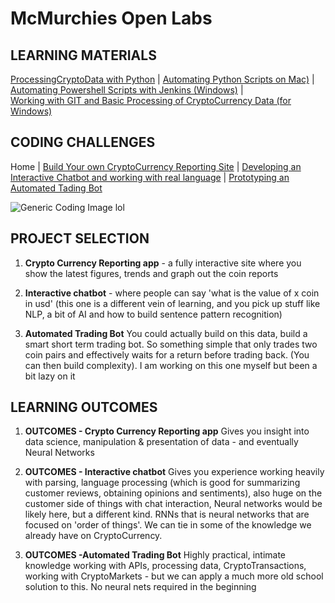 
# McMurchies Open Labs

## LEARNING MATERIALS
[ProcessingCryptoData with Python](Tutorials/ProcessingCryptoData/README.md) | 
[Automating Python Scripts on Mac)](Tutorials/PythonAutomation/README.md) |  
[Automating Powershell Scripts with Jenkins (Windows)](Tutorials/JenkinsAutomation/README.md) |  
[Working with GIT and Basic Processing of CryptoCurrency Data (for Windows)](https://github.com/murchie85/CICD_ESSENTIALS/tree/master/LAB1-GIT)

## CODING CHALLENGES

Home | [Build Your own CryptoCurrency Reporting Site](PROJECTA-CRYPTO-REPORTING/README.md) | 
[Developing an Interactive Chatbot and working with real language](PROJECTA-CRYPTO-REPORTING/README.md) | 
[Prototyping an Automated Tading Bot](PROJECTA-CRYPTO-REPORTING/README.md)

![Generic Coding Image lol](https://assets.entrepreneur.com/content/3x2/2000/20150708172005-coding-working-workspace-apple-macintosh.jpeg?width=700&crop=2:1)

## PROJECT SELECTION   

1. **Crypto Currency Reporting app** - a fully interactive site where you show the latest figures, trends and graph out the coin reports

2. **Interactive chatbot** - where people can say 'what is the value of x coin in usd' (this one is a different vein of learning, and you pick up stuff like NLP, a bit of AI and how to build sentence pattern recognition)

3. **Automated Trading Bot** You could actually build on this data, build a smart short term trading bot. So something simple that only trades two coin pairs and effectively waits for a return before trading back. (You can then build complexity). I am working on this one myself but been a bit lazy on it

## LEARNING OUTCOMES  

1. **OUTCOMES - Crypto Currency Reporting app** Gives you insight into data science, manipulation & presentation of data - and eventually Neural Networks

2. **OUTCOMES - Interactive chatbot** Gives you experience working heavily with parsing, language processing (which is good for summarizing customer reviews, obtaining opinions and sentiments), also huge on the customer side of things with chat interaction, Neural networks would be likely here, but a different kind. RNNs that is neural networks that are focused on 'order of things'. We can tie in some of the knowledge we already have on CryptoCurrency. 

3. **OUTCOMES -Automated Trading Bot** Highly practical, intimate knowledge working with APIs, processing data, CryptoTransactions, working with CryptoMarkets - but we can apply a much more old school solution to this. No neural nets required in the beginning